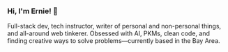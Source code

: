 ### Hi, I'm Ernie! 👋

Full-stack dev, tech instructor, writer of personal and non-personal things, and all-around web tinkerer. Obsessed with AI, PKMs, clean code, and finding creative ways to solve problems—currently based in the Bay Area.

<!--
**ErnieAtLYD/ErnieAtLYD** is a ✨ _special_ ✨ repository because its `README.md` (this file) appears on your GitHub profile.

Here are some ideas to get you started:


- 🌱 I’m currently learning ...
- 👯 I’m looking to collaborate on ...
- 🤔 I’m looking for help with ...
- 💬 Ask me about ...
- 📫 How to reach me: ...
- 😄 Pronouns: ...
- 🔭 I’m currently an Enterprise Simulator Leader for Strategio. 
- ⚡ Fun fact: ...
-->
